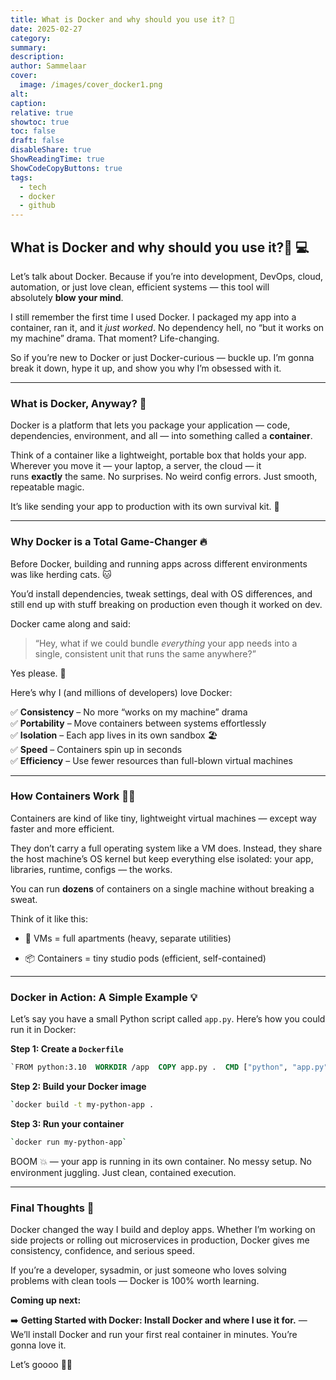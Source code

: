 ```yaml
---
title: What is Docker and why should you use it? 🐳
date: 2025-02-27
category: 
summary: 
description: 
author: Sammelaar
cover:
  image: /images/cover_docker1.png
alt: 
caption: 
relative: true
showtoc: true
toc: false
draft: false
disableShare: true
ShowReadingTime: true
ShowCodeCopyButtons: true
tags:
  - tech
  - docker
  - github
---
```

## What is Docker and why should you use it?🐳 💻
Let’s talk about Docker. Because if you’re into development, DevOps, cloud, automation, or just love clean, efficient systems — this tool will absolutely **blow your mind**.

I still remember the first time I used Docker. I packaged my app into a container, ran it, and it _just worked_. No dependency hell, no “but it works on my machine” drama. That moment? Life-changing.

So if you’re new to Docker or just Docker-curious — buckle up. I’m gonna break it down, hype it up, and show you why I’m obsessed with it.

---
### What is Docker, Anyway? 🤔
Docker is a platform that lets you package your application — code, dependencies, environment, and all — into something called a **container**.

Think of a container like a lightweight, portable box that holds your app. Wherever you move it — your laptop, a server, the cloud — it runs **exactly** the same. No surprises. No weird config errors. Just smooth, repeatable magic.

It’s like sending your app to production with its own survival kit. 🧳

---
### Why Docker is a Total Game-Changer 🔥
Before Docker, building and running apps across different environments was like herding cats. 🐱

You’d install dependencies, tweak settings, deal with OS differences, and still end up with stuff breaking on production even though it worked on dev.

Docker came along and said:

> “Hey, what if we could bundle _everything_ your app needs into a single, consistent unit that runs the same anywhere?”

Yes please. 🙌

Here’s why I (and millions of developers) love Docker:

✅ **Consistency** – No more “works on my machine” drama  
✅ **Portability** – Move containers between systems effortlessly  
✅ **Isolation** – Each app lives in its own sandbox 🏖️  
✅ **Speed** – Containers spin up in seconds  
✅ **Efficiency** – Use fewer resources than full-blown virtual machines

---
### How Containers Work 🧱✨
Containers are kind of like tiny, lightweight virtual machines — except way faster and more efficient.

They don’t carry a full operating system like a VM does. Instead, they share the host machine’s OS kernel but keep everything else isolated: your app, libraries, runtime, configs — the works.

You can run **dozens** of containers on a single machine without breaking a sweat.

Think of it like this:
- 💾 VMs = full apartments (heavy, separate utilities)
    
- 📦 Containers = tiny studio pods (efficient, self-contained)
    
---
### Docker in Action: A Simple Example 💡
Let’s say you have a small Python script called `app.py`. Here’s how you could run it in Docker:

**Step 1: Create a `Dockerfile`**

```Dockerfile
`FROM python:3.10  WORKDIR /app  COPY app.py .  CMD ["python", "app.py"]`
```

**Step 2: Build your Docker image**

```bash
`docker build -t my-python-app .
```

**Step 3: Run your container**

```bash
`docker run my-python-app`
```

BOOM 💥 — your app is running in its own container. No messy setup. No environment juggling. Just clean, contained execution.

---
### Final Thoughts 💭 
Docker changed the way I build and deploy apps. Whether I’m working on side projects or rolling out microservices in production, Docker gives me consistency, confidence, and serious speed.

If you’re a developer, sysadmin, or just someone who loves solving problems with clean tools — Docker is 100% worth learning.

**Coming up next:**  

➡️ **Getting Started with Docker: Install Docker and where I use it for.** — We’ll install Docker and run your first real container in minutes. You’re gonna love it.

Let’s goooo 🚀🐳